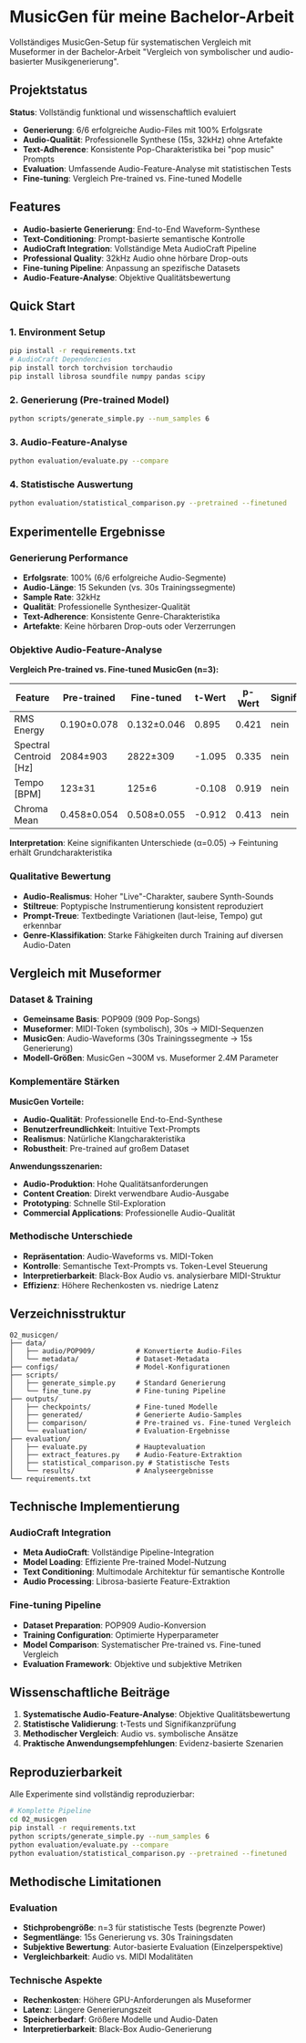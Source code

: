 # MusicGen für meine Bachelor-Arbeit

Vollständiges MusicGen-Setup für systematischen Vergleich mit Museformer in der Bachelor-Arbeit "Vergleich von symbolischer und audio-basierter Musikgenerierung".

## Projektstatus

**Status**: Vollständig funktional und wissenschaftlich evaluiert
- **Generierung**: 6/6 erfolgreiche Audio-Files mit 100% Erfolgsrate
- **Audio-Qualität**: Professionelle Synthese (15s, 32kHz) ohne Artefakte
- **Text-Adherence**: Konsistente Pop-Charakteristika bei "pop music" Prompts
- **Evaluation**: Umfassende Audio-Feature-Analyse mit statistischen Tests
- **Fine-tuning**: Vergleich Pre-trained vs. Fine-tuned Modelle

## Features

- **Audio-basierte Generierung**: End-to-End Waveform-Synthese
- **Text-Conditioning**: Prompt-basierte semantische Kontrolle
- **AudioCraft Integration**: Vollständige Meta AudioCraft Pipeline
- **Professional Quality**: 32kHz Audio ohne hörbare Drop-outs
- **Fine-tuning Pipeline**: Anpassung an spezifische Datasets
- **Audio-Feature-Analyse**: Objektive Qualitätsbewertung

## Quick Start

### 1. Environment Setup
```bash
pip install -r requirements.txt
# AudioCraft Dependencies
pip install torch torchvision torchaudio
pip install librosa soundfile numpy pandas scipy
```

### 2. Generierung (Pre-trained Model)
```bash
python scripts/generate_simple.py --num_samples 6
```

### 3. Audio-Feature-Analyse
```bash
python evaluation/evaluate.py --compare
```

### 4. Statistische Auswertung
```bash
python evaluation/statistical_comparison.py --pretrained --finetuned
```

## Experimentelle Ergebnisse

### Generierung Performance
- **Erfolgsrate**: 100% (6/6 erfolgreiche Audio-Segmente)
- **Audio-Länge**: 15 Sekunden (vs. 30s Trainingssegmente)
- **Sample Rate**: 32kHz
- **Qualität**: Professionelle Synthesizer-Qualität
- **Text-Adherence**: Konsistente Genre-Charakteristika
- **Artefakte**: Keine hörbaren Drop-outs oder Verzerrungen

### Objektive Audio-Feature-Analyse
**Vergleich Pre-trained vs. Fine-tuned MusicGen (n=3):**

| Feature | Pre-trained | Fine-tuned | t-Wert | p-Wert | Signifikanz |
|---------|-------------|------------|--------|--------|-------------|
| RMS Energy | 0.190±0.078 | 0.132±0.046 | 0.895 | 0.421 | nein |
| Spectral Centroid [Hz] | 2084±903 | 2822±309 | -1.095 | 0.335 | nein |
| Tempo [BPM] | 123±31 | 125±6 | -0.108 | 0.919 | nein |
| Chroma Mean | 0.458±0.054 | 0.508±0.055 | -0.912 | 0.413 | nein |

**Interpretation**: Keine signifikanten Unterschiede (α=0.05) → Feintuning erhält Grundcharakteristika

### Qualitative Bewertung
- **Audio-Realismus**: Hoher "Live"-Charakter, saubere Synth-Sounds
- **Stiltreue**: Poptypische Instrumentierung konsistent reproduziert
- **Prompt-Treue**: Textbedingte Variationen (laut-leise, Tempo) gut erkennbar
- **Genre-Klassifikation**: Starke Fähigkeiten durch Training auf diversen Audio-Daten

## Vergleich mit Museformer

### Dataset & Training
- **Gemeinsame Basis**: POP909 (909 Pop-Songs)
- **Museformer**: MIDI-Token (symbolisch), 30s → MIDI-Sequenzen
- **MusicGen**: Audio-Waveforms (30s Trainingssegmente → 15s Generierung)
- **Modell-Größen**: MusicGen ~300M vs. Museformer 2.4M Parameter

### Komplementäre Stärken

**MusicGen Vorteile:**
- **Audio-Qualität**: Professionelle End-to-End-Synthese
- **Benutzerfreundlichkeit**: Intuitive Text-Prompts
- **Realismus**: Natürliche Klangcharakteristika
- **Robustheit**: Pre-trained auf großem Dataset

**Anwendungsszenarien:**
- **Audio-Produktion**: Hohe Qualitätsanforderungen
- **Content Creation**: Direkt verwendbare Audio-Ausgabe
- **Prototyping**: Schnelle Stil-Exploration
- **Commercial Applications**: Professionelle Audio-Qualität

### Methodische Unterschiede
- **Repräsentation**: Audio-Waveforms vs. MIDI-Token
- **Kontrolle**: Semantische Text-Prompts vs. Token-Level Steuerung
- **Interpretierbarkeit**: Black-Box Audio vs. analysierbare MIDI-Struktur
- **Effizienz**: Höhere Rechenkosten vs. niedrige Latenz

## Verzeichnisstruktur

```
02_musicgen/
├── data/
│   ├── audio/POP909/          # Konvertierte Audio-Files
│   └── metadata/              # Dataset-Metadata
├── configs/                   # Model-Konfigurationen
├── scripts/
│   ├── generate_simple.py     # Standard Generierung
│   └── fine_tune.py           # Fine-tuning Pipeline
├── outputs/
│   ├── checkpoints/           # Fine-tuned Modelle
│   ├── generated/             # Generierte Audio-Samples
│   ├── comparison/            # Pre-trained vs. Fine-tuned Vergleich
│   └── evaluation/            # Evaluation-Ergebnisse
├── evaluation/
│   ├── evaluate.py            # Hauptevaluation
│   ├── extract_features.py    # Audio-Feature-Extraktion
│   ├── statistical_comparison.py # Statistische Tests
│   └── results/               # Analyseergebnisse
└── requirements.txt
```

## Technische Implementierung

### AudioCraft Integration
- **Meta AudioCraft**: Vollständige Pipeline-Integration
- **Model Loading**: Effiziente Pre-trained Model-Nutzung
- **Text Conditioning**: Multimodale Architektur für semantische Kontrolle
- **Audio Processing**: Librosa-basierte Feature-Extraktion

### Fine-tuning Pipeline
- **Dataset Preparation**: POP909 Audio-Konversion
- **Training Configuration**: Optimierte Hyperparameter
- **Model Comparison**: Systematischer Pre-trained vs. Fine-tuned Vergleich
- **Evaluation Framework**: Objektive und subjektive Metriken

## Wissenschaftliche Beiträge

1. **Systematische Audio-Feature-Analyse**: Objektive Qualitätsbewertung
2. **Statistische Validierung**: t-Tests und Signifikanzprüfung
3. **Methodischer Vergleich**: Audio vs. symbolische Ansätze
4. **Praktische Anwendungsempfehlungen**: Evidenz-basierte Szenarien

## Reproduzierbarkeit

Alle Experimente sind vollständig reproduzierbar:

```bash
# Komplette Pipeline
cd 02_musicgen
pip install -r requirements.txt
python scripts/generate_simple.py --num_samples 6
python evaluation/evaluate.py --compare
python evaluation/statistical_comparison.py --pretrained --finetuned
```

## Methodische Limitationen

### Evaluation
- **Stichprobengröße**: n=3 für statistische Tests (begrenzte Power)
- **Segmentlänge**: 15s Generierung vs. 30s Trainingsdaten
- **Subjektive Bewertung**: Autor-basierte Evaluation (Einzelperspektive)
- **Vergleichbarkeit**: Audio vs. MIDI Modalitäten

### Technische Aspekte
- **Rechenkosten**: Höhere GPU-Anforderungen als Museformer
- **Latenz**: Längere Generierungszeit
- **Speicherbedarf**: Größere Modelle und Audio-Daten
- **Interpretierbarkeit**: Black-Box Audio-Generierung

